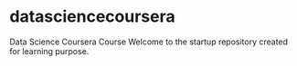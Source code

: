 datasciencecoursera
===================

Data Science Coursera Course
Welcome to the startup repository created for learning purpose.
